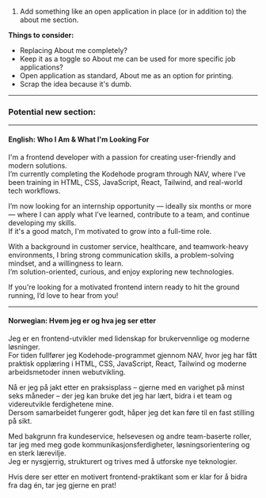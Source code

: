 1. Add something like an open application in place (or in addition to) the about me section.

**Things to consider:**

- Replacing About me completely?
- Keep it as a toggle so About me can be used for more specific job applications?
- Open application as standard, About me as an option for printing.
- Scrap the idea because it's dumb.

---

### Potential new section:

---

#### **English: Who I Am & What I'm Looking For**

I'm a frontend developer with a passion for creating user-friendly and modern solutions.  
I’m currently completing the Kodehode program through NAV, where I’ve been training in HTML, CSS, JavaScript, React, Tailwind, and real-world tech workflows.

I’m now looking for an internship opportunity — ideally six months or more — where I can apply what I’ve learned, contribute to a team, and continue developing my skills.  
If it's a good match, I'm motivated to grow into a full-time role.

With a background in customer service, healthcare, and teamwork-heavy environments, I bring strong communication skills, a problem-solving mindset, and a willingness to learn.  
I’m solution-oriented, curious, and enjoy exploring new technologies.

If you're looking for a motivated frontend intern ready to hit the ground running, I’d love to hear from you!

---

#### **Norwegian: Hvem jeg er og hva jeg ser etter**

Jeg er en frontend-utvikler med lidenskap for brukervennlige og moderne løsninger.  
For tiden fullfører jeg Kodehode-programmet gjennom NAV, hvor jeg har fått praktisk opplæring i HTML, CSS, JavaScript, React, Tailwind og moderne arbeidsmetoder innen webutvikling.

Nå er jeg på jakt etter en praksisplass – gjerne med en varighet på minst seks måneder – der jeg kan bruke det jeg har lært, bidra i et team og videreutvikle ferdighetene mine.  
Dersom samarbeidet fungerer godt, håper jeg det kan føre til en fast stilling på sikt.

Med bakgrunn fra kundeservice, helsevesen og andre team-baserte roller, tar jeg med meg gode kommunikasjonsferdigheter, løsningsorientering og en sterk lærevilje.  
Jeg er nysgjerrig, strukturert og trives med å utforske nye teknologier.

Hvis dere ser etter en motivert frontend-praktikant som er klar for å bidra fra dag én, tar jeg gjerne en prat!
